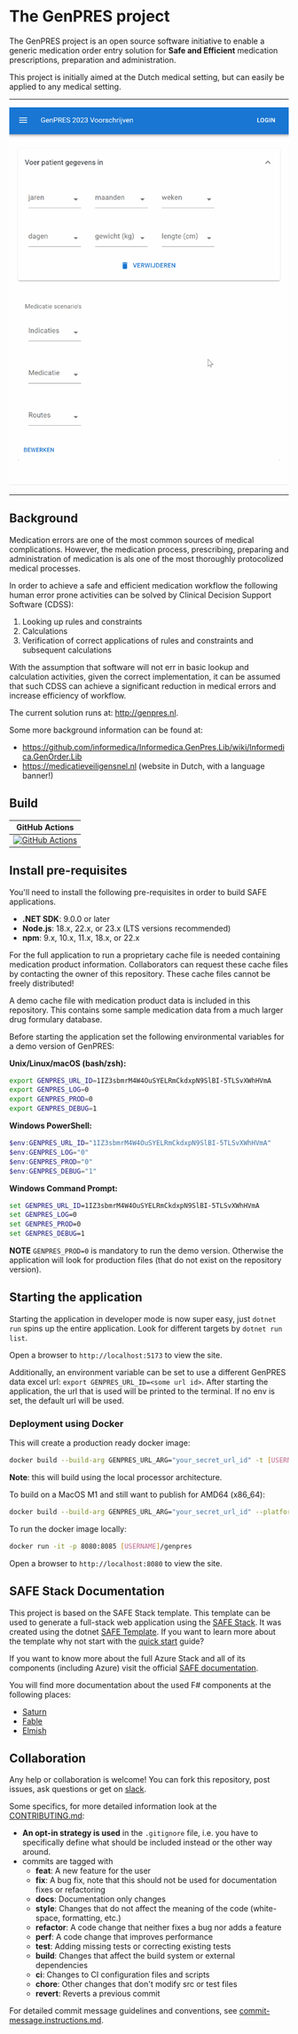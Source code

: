 # The GenPRES project

The GenPRES project is an open source software initiative to enable a generic medication order entry solution for **Safe and Efficient** medication prescriptions, preparation and administration.

This project is initially aimed at the Dutch medical setting, but can easily be applied to any medical setting.

---

![genpresdemo](docs/pcm%20example.gif)

---

## Background

Medication errors are one of the most common sources of medical complications. However, the medication process, prescribing, preparing and administration of medication is als one of the most thoroughly protocolized medical processes.

In order to achieve a safe and efficient medication workflow the following human error prone activities can be solved by Clinical Decision Support Software (CDSS):

1. Looking up rules and constraints
2. Calculations
3. Verification of correct applications of rules and constraints and subsequent calculations

With the assumption that software will not err in basic lookup and calculation activities, given the correct implementation, it can be assumed that such CDSS can achieve a significant reduction in medical errors and increase efficiency of workflow.

The current solution runs at: <http://genpres.nl>.

Some more background information can be found at:

- <https://github.com/informedica/Informedica.GenPres.Lib/wiki/Informedica.GenOrder.Lib>
- <https://medicatieveiligensnel.nl> (website in Dutch, with a language banner!)

## Build

|                                                                        GitHub Actions                                                                        |
|:------------------------------------------------------------------------------------------------------------------------------------------------------------:|
| [![GitHub Actions](https://github.com/halcwb/GenPRES2/workflows/Build%20master/badge.svg)](https://github.com/halcwb/GenPRES2/actions?query=branch%3Amaster) |

## Install pre-requisites

You'll need to install the following pre-requisites in order to build SAFE applications.

- **.NET SDK**: 9.0.0 or later
- **Node.js**: 18.x, 22.x, or 23.x (LTS versions recommended)
- **npm**: 9.x, 10.x, 11.x, 18.x, or 22.x

For the full application to run a proprietary cache file is needed containing medication product information. Collaborators can request these cache files by contacting the owner of this repository. These cache files cannot be freely distributed!

A demo cache file with medication product data is included in this repository. This contains some sample medication data from a much larger drug formulary database.

Before starting the application set the following environmental variables for a demo version of GenPRES:

**Unix/Linux/macOS (bash/zsh):**

```bash
export GENPRES_URL_ID=1IZ3sbmrM4W4OuSYELRmCkdxpN9SlBI-5TLSvXWhHVmA
export GENPRES_LOG=0
export GENPRES_PROD=0
export GENPRES_DEBUG=1
```

**Windows PowerShell:**

```powershell
$env:GENPRES_URL_ID="1IZ3sbmrM4W4OuSYELRmCkdxpN9SlBI-5TLSvXWhHVmA"
$env:GENPRES_LOG="0"
$env:GENPRES_PROD="0"
$env:GENPRES_DEBUG="1"
```

**Windows Command Prompt:**

```cmd
set GENPRES_URL_ID=1IZ3sbmrM4W4OuSYELRmCkdxpN9SlBI-5TLSvXWhHVmA
set GENPRES_LOG=0
set GENPRES_PROD=0
set GENPRES_DEBUG=1
```

**NOTE** `GENPRES_PROD=0` is mandatory to run the demo version. Otherwise the application will look for production files (that do not exist on the repository version).

## Starting the application

Starting the application in developer mode is now super easy, just `dotnet run` spins up the entire application. Look for different targets by `dotnet run list`.

Open a browser to `http://localhost:5173` to view the site.

Additionally, an environment variable can be set to use a different GenPRES data excel url:
`export GENPRES_URL_ID=<some url id>`. After starting the application, the url that is used will be
printed to the terminal. If no env is set, the default url will be used.

### Deployment using Docker

This will create a production ready docker image:

```bash
docker build --build-arg GENPRES_URL_ARG="your_secret_url_id" -t [USERNAME]/genpres .
```

**Note**: this will build using the local processor architecture.

To build on a MacOS M1 and still want to publish for AMD64 (x86_64):

```bash
docker build --build-arg GENPRES_URL_ARG="your_secret_url_id" --platform linux/amd64 -t [USERNAME]/genpres .
```

To run the docker image locally:

```bash
docker run -it -p 8080:8085 [USERNAME]/genpres
```

Open a browser to `http://localhost:8080` to view the site.

## SAFE Stack Documentation

This project is based on the SAFE Stack template. This template can be used to generate a full-stack web application using the [SAFE Stack](https://safe-stack.github.io/). It was created using the dotnet [SAFE Template](https://safe-stack.github.io/docs/template-overview/). If you want to learn more about the template why not start with the [quick start](https://safe-stack.github.io/docs/quickstart/) guide?

If you want to know more about the full Azure Stack and all of its components (including Azure) visit the official [SAFE documentation](https://safe-stack.github.io/docs/).

You will find more documentation about the used F# components at the following places:

- [Saturn](https://saturnframework.org/)
- [Fable](https://fable.io/docs/)
- [Elmish](https://elmish.github.io/elmish/)

## Collaboration

Any help or collaboration is welcome! You can fork this repository, post issues, ask questions or get on [slack](https://genpresworkspace.slack.com).

Some specifics, for more detailed information look at the [CONTRIBUTING.md](CONTRIBUTING.md):

- **An opt-in strategy is used** in the `.gitignore` file, i.e. you have to specifically define what should be included instead or the other way around.
- commits are tagged with
  - **feat**: A new feature for the user
  - **fix**: A bug fix, note that this should not be used for documentation fixes or refactoring
  - **docs**: Documentation only changes
  - **style**: Changes that do not affect the meaning of the code (white-space, formatting, etc.)
  - **refactor**: A code change that neither fixes a bug nor adds a feature
  - **perf**: A code change that improves performance
  - **test**: Adding missing tests or correcting existing tests
  - **build**: Changes that affect the build system or external dependencies
  - **ci**: Changes to CI configuration files and scripts
  - **chore**: Other changes that don't modify src or test files
  - **revert**: Reverts a previous commit

For detailed commit message guidelines and conventions, see [commit-message.instructions.md](.github/instructions/commit-message.instructions.md).
